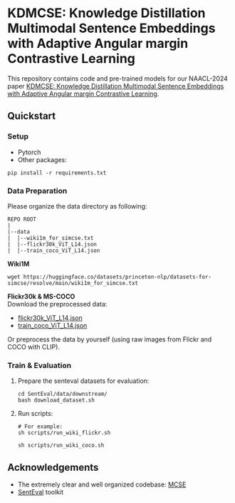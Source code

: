 # KDMCSE: Knowledge Distillation Multimodal Sentence Embeddings with Adaptive Angular margin Contrastive Learning
This repository contains code and pre-trained models for our NAACL-2024 paper [KDMCSE: Knowledge Distillation Multimodal Sentence Embeddings with Adaptive Angular margin Contrastive Learning]().

## Quickstart
### Setup
- Pytorch
- Other packages:
```
pip install -r requirements.txt
```

### Data Preparation

Please organize the data directory as following:
```
REPO ROOT
|
|--data    
|  |--wiki1m_for_simcse.txt  
|  |--flickr30k_ViT_L14.json
|  |--train_coco_ViT_L14.json
```

**Wiki1M**
```shell script
wget https://huggingface.co/datasets/princeton-nlp/datasets-for-simcse/resolve/main/wiki1m_for_simcse.txt
```

**Flickr30k & MS-COCO** \
Download the preprocessed data:
- [flickr30k_ViT_L14.json]()
- [train_coco_ViT_L14.json]()

Or preprocess the data by yourself (using raw images from Flickr and COCO with CLIP).

### Train & Evaluation
1. Prepare the senteval datasets for evaluation:
    ```
    cd SentEval/data/downstream/
    bash download_dataset.sh
    ```

2. Run scripts:
    ```shell script
    # For example:
    sh scripts/run_wiki_flickr.sh

    sh scripts/run_wiki_coco.sh
    ```

## Acknowledgements
- The extremely clear and well organized codebase: [MCSE](https://github.com/uds-lsv/MCSE)
- [SentEval](https://github.com/facebookresearch/SentEval) toolkit
